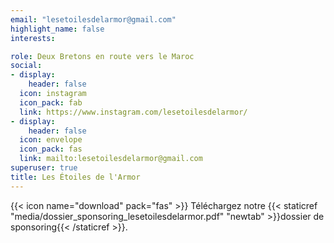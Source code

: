 ```yaml
---
email: "lesetoilesdelarmor@gmail.com"
highlight_name: false
interests:

role: Deux Bretons en route vers le Maroc
social:
- display:
    header: false
  icon: instagram
  icon_pack: fab
  link: https://www.instagram.com/lesetoilesdelarmor/
- display:
    header: false
  icon: envelope
  icon_pack: fas
  link: mailto:lesetoilesdelarmor@gmail.com
superuser: true
title: Les Étoiles de l'Armor
---
```


{{< icon name="download" pack="fas" >}} Téléchargez notre {{< staticref "media/dossier_sponsoring_lesetoilesdelarmor.pdf" "newtab" >}}dossier de sponsoring{{< /staticref >}}.